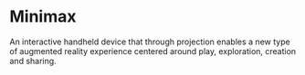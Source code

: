 # Minimax
An interactive handheld device that through projection enables a new type of augmented reality experience centered around play, exploration, creation and sharing.
